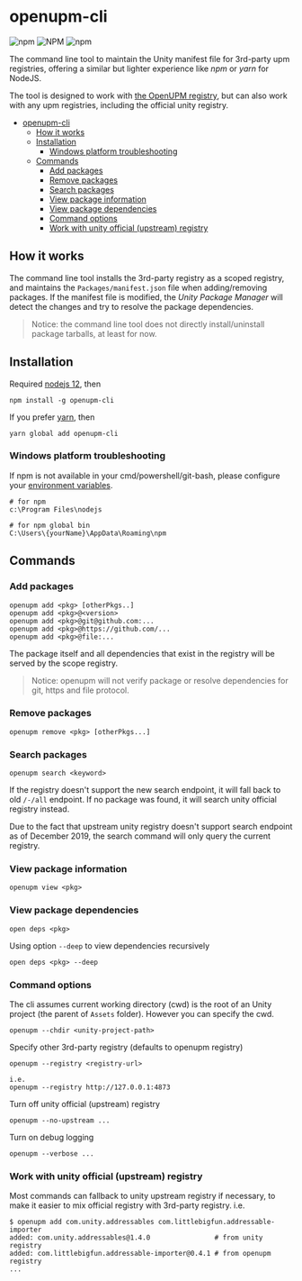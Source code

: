 # openupm-cli

![npm](https://img.shields.io/npm/v/openupm-cli) ![NPM](https://img.shields.io/npm/l/openupm-cli) ![npm](https://img.shields.io/npm/dm/openupm-cli)

The command line tool to maintain the Unity manifest file for 3rd-party upm registries, offering a similar but lighter experience like *npm* or *yarn* for NodeJS.

The tool is designed to work with [the OpenUPM registry](https://openupm.com), but can also work with any upm registries, including the official unity registry.

- [openupm-cli](#openupm-cli)
  - [How it works](#how-it-works)
  - [Installation](#installation)
    - [Windows platform troubleshooting](#windows-platform-troubleshooting)
  - [Commands](#commands)
    - [Add packages](#add-packages)
    - [Remove packages](#remove-packages)
    - [Search packages](#search-packages)
    - [View package information](#view-package-information)
    - [View package dependencies](#view-package-dependencies)
    - [Command options](#command-options)
    - [Work with unity official (upstream) registry](#work-with-unity-official-upstream-registry)

## How it works

The command line tool installs the 3rd-party registry as a scoped registry, and maintains the `Packages/manifest.json` file when adding/removing packages. If the manifest file is modified, the *Unity Package Manager* will detect the changes and try to resolve the package dependencies.

> Notice: the command line tool does not directly install/uninstall package tarballs, at least for now.

## Installation

Required [nodejs 12](https://nodejs.org/en/download/), then

```
npm install -g openupm-cli
```

If you prefer [yarn](https://yarnpkg.com/), then
```
yarn global add openupm-cli
```

### Windows platform troubleshooting

If npm is not available in your cmd/powershell/git-bash, please configure your [environment variables](https://stackoverflow.com/questions/27864040/fixing-npm-path-in-windows-8-and-10).

```
# for npm
c:\Program Files\nodejs

# for npm global bin
C:\Users\{yourName}\AppData\Roaming\npm
```

## Commands

### Add packages
```
openupm add <pkg> [otherPkgs..]
openupm add <pkg>@<version>
openupm add <pkg>@git@github.com:...
openupm add <pkg>@https://github.com/...
openupm add <pkg>@file:...
```
The package itself and all dependencies that exist in the registry will be served by the scope registry.

> Notice: openupm will not verify package or resolve dependencies for git, https and file protocol.

### Remove packages
```
openupm remove <pkg> [otherPkgs...]
```

### Search packages
```
openupm search <keyword>
```

If the registry doesn't support the new search endpoint, it will fall back to old `/-/all` endpoint. If no package was found, it will search unity official registry instead.

Due to the fact that upstream unity registry doesn't support search endpoint as of December 2019, the search command will only query the current registry.

### View package information
```
openupm view <pkg>
```

### View package dependencies
```
open deps <pkg>
```

Using option `--deep` to view dependencies recursively

```
open deps <pkg> --deep
```

### Command options

The cli assumes current working directory (cwd) is the root of an Unity project (the parent of `Assets` folder). However you can specify the cwd.

```
openupm --chdir <unity-project-path>
```

Specify other 3rd-party registry (defaults to openupm registry)

```
openupm --registry <registry-url>

i.e.
openupm --registry http://127.0.0.1:4873
```

Turn off unity official (upstream) registry

```
openupm --no-upstream ...
```

Turn on debug logging

```
openupm --verbose ...
```

### Work with unity official (upstream) registry

Most commands can fallback to unity upstream registry if necessary, to make it easier to mix official registry with 3rd-party registry. i.e.

```
$ openupm add com.unity.addressables com.littlebigfun.addressable-importer
added: com.unity.addressables@1.4.0                # from unity registry
added: com.littlebigfun.addressable-importer@0.4.1 # from openupm registry
...
```
